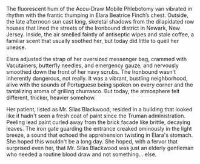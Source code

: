 The fluorescent hum of the Accu-Draw Mobile Phlebotomy van vibrated in rhythm with the frantic thumping in Elara Beatrice Finch’s chest. Outside, the late afternoon sun cast long, skeletal shadows from the dilapidated row houses that lined the streets of the Ironbound district in Newark, New Jersey. Inside, the air smelled faintly of antiseptic wipes and stale coffee, a familiar scent that usually soothed her, but today did little to quell her unease.

Elara adjusted the strap of her oversized messenger bag, crammed with Vacutainers, butterfly needles, and emergency gauze, and nervously smoothed down the front of her navy scrubs. The Ironbound wasn't inherently dangerous, not really. It was a vibrant, bustling neighborhood, alive with the sounds of Portuguese being spoken on every corner and the tantalizing aroma of grilling churrasco. But today, the atmosphere felt different, thicker, heavier somehow.

Her patient, listed as Mr. Silas Blackwood, resided in a building that looked like it hadn't seen a fresh coat of paint since the Truman administration. Peeling lead paint curled away from the brick facade like brittle, decaying leaves. The iron gate guarding the entrance creaked ominously in the light breeze, a sound that echoed the apprehension twisting in Elara's stomach. She hoped this wouldn't be a long day. She hoped, with a fervor that surprised even her, that Mr. Silas Blackwood was just an elderly gentleman who needed a routine blood draw and not something... else.
